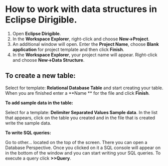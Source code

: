 # How to work with data structures in Eclipse Dirigible.

1. Open **Eclipse Dirigible**.
2. In the **Workspace Explorer**, right-click and choose **New->Project**.
3. An additional window will open. Enter the **Project Name**, choose **Blank application** for project template and then click **Finish**.
4. In the **Workspace Explorer**, your project name will appear. Right-click and choose **New->Data Structure**.

## To create a new table:
Select for template: **Relational Database Table** and start creating your table. When you are finished enter a **Name ** for the file and click **Finish**.

**To add sample data in the table:**

Select for a template: **Delimiter Separated Values Sample data**. In the list that appears, click on the table you created and in the file that is created write the sample data.

**To write SQL queries:**

Go to other... located on the top of the screen. There you can open a Database Perspective. Once you clicked on it a SQL console will appear on in the bottom of the window and you can start writing your SQL queries. To execute a query click **>>Query**.
